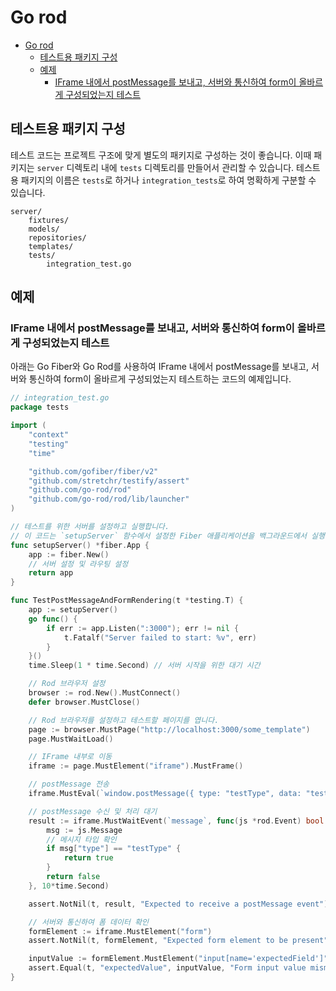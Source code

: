 # Go rod

- [Go rod](#go-rod)
    - [테스트용 패키지 구성](#테스트용-패키지-구성)
    - [예제](#예제)
        - [IFrame 내에서 postMessage를 보내고, 서버와 통신하여 form이 올바르게 구성되었는지 테스트](#iframe-내에서-postmessage를-보내고-서버와-통신하여-form이-올바르게-구성되었는지-테스트)

## 테스트용 패키지 구성

테스트 코드는 프로젝트 구조에 맞게 별도의 패키지로 구성하는 것이 좋습니다.
이때 패키지는 `server` 디렉토리 내에 `tests` 디렉토리를 만들어서 관리할 수 있습니다.
테스트용 패키지의 이름은 `tests`로 하거나 `integration_tests`로 하여 명확하게 구분할 수 있습니다.

```plaintext
server/
    fixtures/
    models/
    repositories/
    templates/
    tests/
        integration_test.go
```

## 예제

### IFrame 내에서 postMessage를 보내고, 서버와 통신하여 form이 올바르게 구성되었는지 테스트

아래는 Go Fiber와 Go Rod를 사용하여 IFrame 내에서 postMessage를 보내고, 서버와 통신하여 form이 올바르게 구성되었는지 테스트하는 코드의 예제입니다.

```go
// integration_test.go
package tests

import (
    "context"
    "testing"
    "time"

    "github.com/gofiber/fiber/v2"
    "github.com/stretchr/testify/assert"
    "github.com/go-rod/rod"
    "github.com/go-rod/rod/lib/launcher"
)

// 테스트를 위한 서버를 설정하고 실행합니다. 
// 이 코드는 `setupServer` 함수에서 설정한 Fiber 애플리케이션을 백그라운드에서 실행합니다.
func setupServer() *fiber.App {
    app := fiber.New()
    // 서버 설정 및 라우팅 설정
    return app
}

func TestPostMessageAndFormRendering(t *testing.T) {
    app := setupServer()
    go func() {
        if err := app.Listen(":3000"); err != nil {
            t.Fatalf("Server failed to start: %v", err)
        }
    }()
    time.Sleep(1 * time.Second) // 서버 시작을 위한 대기 시간

    // Rod 브라우저 설정
    browser := rod.New().MustConnect()
    defer browser.MustClose()

    // Rod 브라우저를 설정하고 테스트할 페이지를 엽니다.
    page := browser.MustPage("http://localhost:3000/some_template")
    page.MustWaitLoad()

    // IFrame 내부로 이동
    iframe := page.MustElement("iframe").MustFrame()

    // postMessage 전송
    iframe.MustEval(`window.postMessage({ type: "testType", data: "testData" }, "*")`)

    // postMessage 수신 및 처리 대기
    result := iframe.MustWaitEvent(`message`, func(js *rod.Event) bool {
        msg := js.Message
        // 메시지 타입 확인
        if msg["type"] == "testType" {
            return true
        }
        return false
    }, 10*time.Second)

    assert.NotNil(t, result, "Expected to receive a postMessage event")

    // 서버와 통신하여 폼 데이터 확인
    formElement := iframe.MustElement("form")
    assert.NotNil(t, formElement, "Expected form element to be present")

    inputValue := formElement.MustElement("input[name='expectedField']").MustProperty("value").String()
    assert.Equal(t, "expectedValue", inputValue, "Form input value mismatch")
}
```
